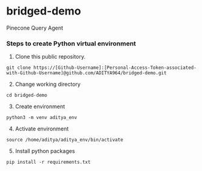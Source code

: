 # bridged-demo
Pinecone Query Agent


### Steps to create Python virtual environment

1. Clone this public repository.
```shell
git clone https://[Github-Username]:[Personal-Access-Token-associated-with-Github-Username]@github.com/ADITYA964/bridged-demo.git
```

2. Change working directory
```shell
cd bridged-demo
```
3. Create environment
```shell
python3 -m venv aditya_env
```
4. Activate environment
```shell
source /home/aditya/aditya_env/bin/activate
```
5. Install python packages
```shell
pip install -r requirements.txt
```
